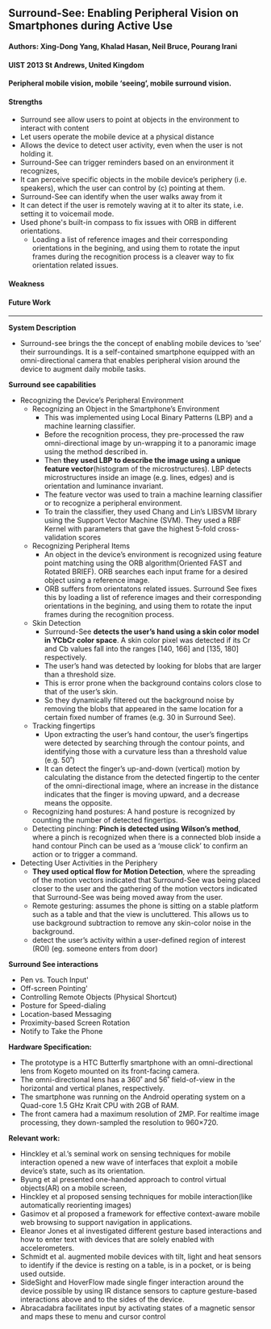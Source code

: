## Surround-See: Enabling Peripheral Vision on Smartphones during Active Use

#### Authors: Xing-Dong Yang, Khalad Hasan, Neil Bruce, Pourang Irani
#### UIST 2013 St Andrews, United Kingdom
#### Peripheral mobile vision, mobile ‘seeing’, mobile surround vision.

#### Strengths
- Surround see allow users to point at objects in the environment to interact with content
- Let users operate the mobile device at a physical distance 
- Allows the device to detect user activity, even when the user is not holding it.
- Surround-See can trigger reminders based on an environment it recognizes,
- It can perceive specific objects in the mobile device’s periphery (i.e. speakers), which the user can control by (c) pointing at them. 
- Surround-See can identify when the user walks away from it
- It can detect if the user is remotely waving at it to alter its state, i.e. setting it to voicemail mode.
- Used phone's built-in compass to fix issues with ORB in different orientations. 
  - Loading a list of reference images and their corresponding orientations in the begining, and using them to rotate the input frames during the recognition process is a cleaver way to fix orientation related issues.

#### Weakness
#### Future Work
---
**System Description**
- Surround-see brings the the concept of enabling mobile devices to ‘see’ their surroundings. It is a self-contained smartphone equipped with an omni-directional camera that enables peripheral vision around the device to augment daily mobile tasks.

**Surround see capabilities**
- Recognizing the Device’s Peripheral Environment
  - Recognizing an Object in the Smartphone’s Environment
    - This was implemented using Local Binary Patterns (LBP) and a machine learning classifier.
    - Before the recognition process, they pre-processed the raw omni-directional image by un-wrapping it to a panoramic image using the method described in.
    - Then **they used LBP to describe the image using a unique feature vector**(histogram of the microstructures). LBP detects microstructures inside an image (e.g. lines, edges) and is orientation and luminance invariant.
    - The feature vector was used to train a machine learning classifier or to recognize a peripheral environment.
    - To train the classifier, they used Chang and Lin’s LIBSVM library using the Support Vector Machine (SVM). They used a RBF Kernel with parameters that gave the highest 5-fold cross-validation scores
  - Recognizing Peripheral Items
    - An object in the device’s environment is recognized using feature point matching using the ORB algorithm(Oriented FAST and Rotated BRIEF). ORB searches each input frame for a desired object using a reference image.
    - ORB suffers from orientatons related issues. Surround See fixes this by loading a list of reference images and their corresponding orientations in the begining, and using them to rotate the input frames during the recognition process.
  - Skin Detection
    - Surround-See **detects the user’s hand using a skin color model in YCbCr color space**. A skin color pixel was detected if its Cr and Cb values fall into the ranges [140, 166] and [135, 180] respectively.
    - The user’s hand was detected by looking for blobs that are larger than a threshold size.
    - This is error prone when the background contains colors close to that of the user’s skin. 
    - So they dynamically filtered out the background noise by removing the blobs that appeared in the same location for a certain fixed number of frames (e.g. 30 in Surround See).
  - Tracking fingertips
    - Upon extracting the user’s hand contour, the user’s fingertips were detected by searching through the contour points, and identifying those with a curvature less than a threshold value (e.g. 50˚)
    - It can detect the finger’s up-and-down (vertical) motion by calculating the distance from the detected fingertip to the center of the omni-directional image, where an increase in the distance indicates that the finger is moving upward, and a decrease means the opposite.
  - Recognizing hand postures: A hand posture is recognized by counting the number of detected fingertips.
  - Detecting pinching: **Pinch is detected using Wilson’s method**, where a pinch is recognized when there is a connected blob inside a hand contour Pinch can be used as a ‘mouse click’ to confirm an action or to trigger a command.
- Detecting User Activities in the Periphery
  - **They used  optical flow for Motion Detection**, where the spreading of the motion vectors indicated that Surround-See was being placed closer to the user and the gathering of the motion vectors indicated that Surround-See was being moved away from the user.
  - Remote gesturing: assumes the phone is sitting on a stable platform such as a table and that the view is uncluttered. This allows us to use background subtraction to remove any skin-color noise in the background.
  - detect the user’s activity within a user-defined region of interest (ROI) (eg. someone enters from door)

**Surround See interactions**
- Pen vs. Touch Input'
- Off-screen Pointing'
- Controlling Remote Objects (Physical Shortcut)
- Posture for Speed-dialing
- Location-based Messaging
- Proximity-based Screen Rotation
- Notify to Take the Phone

**Hardware Specification:**
- The prototype is a HTC Butterfly smartphone with an omni-directional lens from Kogeto mounted on its front-facing camera.
- The omni-directional lens has a 360˚ and 56˚ field-of-view in the horizontal and vertical planes, respectively.
- The smartphone was running on the Android operating system on a Quad-core 1.5 GHz Krait CPU with 2GB of RAM.
- The front camera had a maximum resolution of 2MP. For realtime image processing, they down-sampled the resolution to 960×720. 

**Relevant work:**
- Hinckley et al.’s seminal work on sensing techniques for mobile interaction opened a new wave of interfaces that exploit a mobile device’s state, such as its orientation.
- Byung et al presented one-handed approach to control virtual objects(AR) on a mobile screen,
- Hinckley et al proposed sensing techniques for mobile interaction(like automatically reorienting images)
- Gasimov et al proposed a framework for effective context-aware mobile web browsing to support navigation in applications.
- Eleanor Jones et al investigated different gesture based interactions and how to enter text with devices that are solely enabled with accelerometers.
- Schmidt et al. augmented mobile devices with tilt, light and heat sensors to identify if the device is resting on a table, is in a pocket, or is being used outside.
- SideSight and HoverFlow made single finger interaction around the device possible by using IR distance sensors to capture gesture-based interactions above and to the sides of the device.
- Abracadabra facilitates input by activating states of a magnetic sensor and maps these to menu and cursor control

